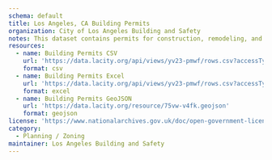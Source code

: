 ```yaml
---
schema: default
title: Los Angeles, CA Building Permits
organization: City of Los Angeles Building and Safety
notes: This dataset contains permits for construction, remodeling, and repair of buildings and structures in the City of Los Angeles dating back to 2013. Includes latitude and longitude.
resources:
  - name: Building Permits CSV
    url: 'https://data.lacity.org/api/views/yv23-pmwf/rows.csv?accessType=DOWNLOAD'
    format: csv
  - name: Building Permits Excel
    url: 'https://data.lacity.org/api/views/yv23-pmwf/rows.csv?accessType=DOWNLOAD&bom=true&format=true'
    format: excel
  - name: Building Permits GeoJSON
    url: 'https://data.lacity.org/resource/75vw-v4fk.geojson'
    format: geojson
license: 'https://www.nationalarchives.gov.uk/doc/open-government-licence/version/3/'
category:
  - Planning / Zoning
maintainer: Los Angeles Building and Safety
---
```

